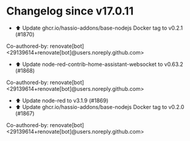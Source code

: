 # Changelog since v17.0.11
- ⬆️ Update ghcr.io/hassio-addons/base-nodejs Docker tag to v0.2.1 (#1870)

Co-authored-by: renovate[bot] <29139614+renovate[bot]@users.noreply.github.com> 
- ⬆️ Update node-red-contrib-home-assistant-websocket to v0.63.2 (#1868)

Co-authored-by: renovate[bot] <29139614+renovate[bot]@users.noreply.github.com> 
- ⬆️ Update node-red to v3.1.9 (#1869) 
- ⬆️ Update ghcr.io/hassio-addons/base-nodejs Docker tag to v0.2.0 (#1867)

Co-authored-by: renovate[bot] <29139614+renovate[bot]@users.noreply.github.com> 

